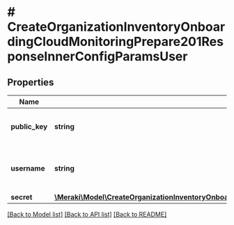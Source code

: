 # # CreateOrganizationInventoryOnboardingCloudMonitoringPrepare201ResponseInnerConfigParamsUser

## Properties

Name | Type | Description | Notes
------------ | ------------- | ------------- | -------------
**public_key** | **string** | The public key for the registered user | [optional]
**username** | **string** | The username added to Catalyst device | [optional]
**secret** | [**\Meraki\Model\CreateOrganizationInventoryOnboardingCloudMonitoringPrepare201ResponseInnerConfigParamsUserSecret**](CreateOrganizationInventoryOnboardingCloudMonitoringPrepare201ResponseInnerConfigParamsUserSecret.md) |  | [optional]

[[Back to Model list]](../../README.md#models) [[Back to API list]](../../README.md#endpoints) [[Back to README]](../../README.md)
